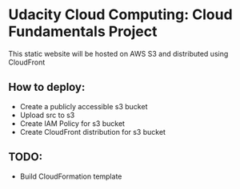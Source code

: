 # Udacity Cloud Computing: Cloud Fundamentals Project
 This static website will be hosted on AWS S3 and distributed using CloudFront

## How to deploy:
 - Create a publicly accessible s3 bucket
 - Upload src to s3
 - Create IAM Policy for s3 bucket
 - Create CloudFront distribution for s3 bucket

## TODO:
 - Build CloudFormation template
